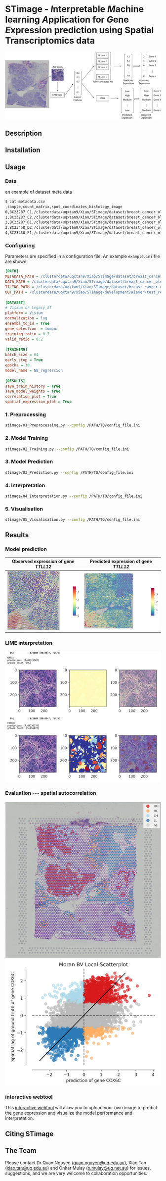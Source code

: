 # STimage - *I*nterpretable *M*achine learning *A*pplication for *G*ene *E*xpression prediction using Spatial Transcriptomics data

![plot](./plots/Figure1.png)

## Description


## Installation

## Usage

### Data 
an example of dataset meta data
```bash
$ cat metadata.csv
,sample,count_matrix,spot_coordinates,histology_image
0,BC23287_C1,/clusterdata/uqxtan9/Xiao/STimage/dataset/breast_cancer_oldST_STNet/stdata/BC23287_C1_stdata.tsv,/clusterdata/uqxtan9/Xiao/STimage/dataset/breast_cancer_oldST_STNet/spotinfo/spots_BT23287_C1.csv,/clusterdata/uqxtan9/Xiao/STimage/dataset/breast_cancer_oldST_STNet/HEimage/HE_BT23287_C1.jpg
1,BC23287_C2,/clusterdata/uqxtan9/Xiao/STimage/dataset/breast_cancer_oldST_STNet/stdata/BC23287_C2_stdata.tsv,/clusterdata/uqxtan9/Xiao/STimage/dataset/breast_cancer_oldST_STNet/spotinfo/spots_BT23287_C2.csv,/clusterdata/uqxtan9/Xiao/STimage/dataset/breast_cancer_oldST_STNet/HEimage/HE_BT23287_C2.jpg
2,BC23287_D1,/clusterdata/uqxtan9/Xiao/STimage/dataset/breast_cancer_oldST_STNet/stdata/BC23287_D1_stdata.tsv,/clusterdata/uqxtan9/Xiao/STimage/dataset/breast_cancer_oldST_STNet/spotinfo/spots_BT23287_D1.csv,/clusterdata/uqxtan9/Xiao/STimage/dataset/breast_cancer_oldST_STNet/HEimage/HE_BT23287_D1.jpg
3,BC23450_D2,/clusterdata/uqxtan9/Xiao/STimage/dataset/breast_cancer_oldST_STNet/stdata/BC23450_D2_stdata.tsv,/clusterdata/uqxtan9/Xiao/STimage/dataset/breast_cancer_oldST_STNet/spotinfo/spots_BT23450_D2.csv,/clusterdata/uqxtan9/Xiao/STimage/dataset/breast_cancer_oldST_STNet/HEimage/HE_BT23450_D2.jpg
4,BC23450_E1,/clusterdata/uqxtan9/Xiao/STimage/dataset/breast_cancer_oldST_STNet/stdata/BC23450_E1_stdata.tsv,/clusterdata/uqxtan9/Xiao/STimage/dataset/breast_cancer_oldST_STNet/spotinfo/spots_BT23450_E1.csv,/clusterdata/uqxtan9/Xiao/STimage/dataset/breast_cancer_oldST_STNet/HEimage/HE_BT23450_E1.jpg
```

### Configuring

Parameters are specified in a configuration file. 
An example `example.ini` file are shown:

```ini
[PATH]
METADATA_PATH = /clusterdata/uqxtan9/Xiao/STimage/dataset/breast_cancer_oldST_STNet/dataset.csv
DATA_PATH = /clusterdata/uqxtan9/Xiao/STimage/dataset/breast_cancer_oldST_STNet
TILING_PATH = /clusterdata/uqxtan9/Xiao/STimage/dataset/breast_cancer_oldST_STNet/tiles
OUT_PATH = /clusterdata/uqxtan9/Xiao/STimage/development/Wiener/test_results

[DATASET]
# Visium or Legacy_ST
platform = Visium
normalization = log
ensembl_to_id = True
gene_selection  = tumour
training_ratio = 0.7
valid_ratio = 0.2

[TRAINING]
batch_size = 64
early_stop = True
epochs = 10
model_name = NB_regression

[RESULTS]
save_train_history = True
save_model_weights = True
correlation_plot = True
spatial_expression_plot = True

```

### 1. Preprocessing

```bash
stimage/01_Preprocessing.py --config /PATH/TO/config_file.ini
```

### 2. Model Training

```bash
stimage/02_Training.py --config /PATH/TO/config_file.ini
```

### 3. Model Prediction

```bash
stimage/03_Prediction.py --config /PATH/TO/config_file.ini
```

### 4. Interpretation

```bash
stimage/04_Interpretation.py --config /PATH/TO/config_file.ini
```

### 5. Visualisation

```bash
stimage/05_Visualisation.py --config /PATH/TO/config_file.ini
```


## Results

### Model prediction
Observed expression of gene *TTLL12* | Predicted  expression of gene *TTLL12*
:-----------------------------------:|:--------------------------------------: 
![plot](./plots/gc.png)              | ![plot](./plots/pred.png)

 
### LIME interpretation
![plot](./plots/LIME.png)

### Evaluation --- spatial autocorrelation
![plot](./plots/spatial_autocorrelation_1.png)
![plot](./plots/spatial_autocorrelation_2.png)

### interactive webtool

This [interactive webtool](https://share.streamlit.io/onkarmulay/stimage-lime-web-app/main/STimage-web_app.py) will allow you to upload your own image to predict the gene expression and visualize the model performance and interpretation. 

## Citing STimage

## The Team
Please contact Dr Quan Nguyen (quan.nguyen@uq.edu.au), 
Xiao Tan (xiao.tan@uq.edu.au) and Onkar Mulay (o.mulay@uq.net.au) for issues, suggestions, 
and we are very welcome to collaboration opportunities.
